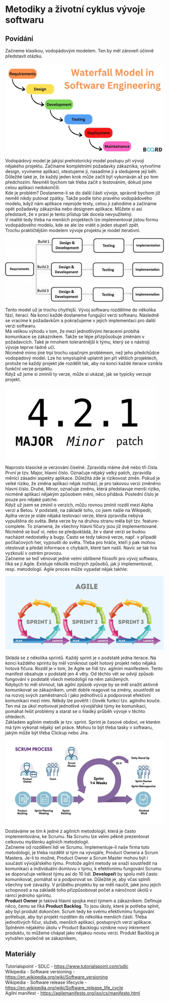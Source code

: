 Metodiky a životní cyklus vývoje softwaru
===

Povídání
---

Začneme klasikou, vodopádovým modelem. Ten by měl zároveň účinně představit otázku.

![Waterfall](waterfall.jpg)

Vodopádový model je jakýsi prehistorický model postupu při vývoji nějakého projektu. Začíname kompletními požadavky zákazníka, vytvoříme design, vyvineme aplikaci, otestujeme ji, nasadíme ji a sledujeme její běh. Důležité také je, že každý jeden krok může začít být vykonáván až po tom předchozím. Nesměli bychom tak třeba začít s testováním, dokud jsme celou aplikaci nedokončili.                 
Kde je problém? Dostaneme-li se do další části vývoje, správně bychom již neměli nikdy putovat zpátky. Takže podle toho pravého vodopádového modelu, když nám aplikace neprojde testy, celou ji zahodíme a začínáme opět požadavky zákazníka nebo designem aplikace. Můžete si asi představit, že v praxi je tento přístup tak docela nevyužitelný.         
V realitě tedy třeba na menších projektech lze implementovat jistou formu vodopádového modelu, kde se ale lze vrátit o jeden stupeň zpět.               
Trochu praktičtějším modelem vývoje projektu je model iterativní.         

![Iterative](iterative.jpg)

Tento model už je trochu chytřejší. Vývoj softwaru rozdělíme do několika fází, iterací. Na konci každé dostaneme fungující verzi softwaru. Následně se vracíme k požadavkům a pokračujeme v jejich implementaci pro další verzi softwaru.               
Má velikou výhodu v tom, že mezi jednotlivými iteracemi probíhá komunikace se zákazníkem. Takže se lépe přizpůsobuje změnám v požadavcích. Také je mnohem tolerantnější k týmu, který se s nástroji vývoje teprve řádně učí.            
Nicméně mimo jiné trpí trochu opačným problémem, než jeho předchůdce vodopádový model. Lze ho smysluplně uplatnit jen při větších projektech, protože ne každý projekt jde rozdělit tak, aby na konci každé iterace vznikla funkční verze projektu.     
Když už jsme si zmínili ty verze, může si ukázat, jak se typicky verzuje projekt.           

![Versioning](version.jpg)

Naprosto klasické je verzování číselné. Zpravidla máme dvě nebo tři čísla. První je tzv. Major, hlavní číslo. Označuje nějaký velký patch, zpravidla měnící zásadní aspekty aplikace. Důležitá zde je rizikovost změn. Pokud je velké riziko, že změna aplikaci nějak rozhází, je pro takovou verzi změněno hlavní číslo. Druhé, Minor, označuje změnu, která představuje menší riziko, nicméně aplikaci nějakým způsobem mění, něco přidává. Poslední číslo je pouze pro nějaké patche.            
Když už jsem se zmínil o verzích, můžu rovnou zmínit rozdíl mezi Alpha verzí a Betou. V podstatě, na základě toho, co jsem našle na Wikipedii, Aplha verze je stále nějaká testovací verze, která zpravidla nebývá vypuštěna do světa. Beta verze by na druhou stranu měla být tzv. feature-complete. To znamená, že všechny hlavní fíčury jsou již implementované. Nicméně se buď ví, nebo se předpokládá, že v dané verzi se budou nacházet nedostatky a bugy. Často se tedy taková verze, např. v případě počítačových her, vypouští do světa. Třeba pro hráče, kteří ji pak mohou otestovat a předat informace o chybách, které tam našli. Navíc se tak hra vyzkouší v ostrém provozu.          
Začneme se teď věnovat jedné velmi oblíbené filosofii pro vývoj softwaru, říká se jí Agile. Existuje několik možných způsobů, jak ji implementovat, resp. metodologií. Agile proces může vypadat nějak takhle:

![Agile](agile.webp)

Skládá se z několika sprintů. Každý sprint je v podstatě jedna iterace. Na konci každého sprintu by měl vzniknout opět hotový projekt nebo nějaká hotová fíčura. Rozdíl je v tom, že Agile se řídí tzv. agilním manifestem. Tento manifest obsahuje v podstatě jen 4 věty. Od těchto vět se odvijí způsob fungování v podstatě všech metodoligií na něm založených.                 
Kdybych to měl shrnout, tak agilní způsob vývoje by se měl snažit aktivně komunikovat se zákazníkem, umět dobře reagovat na změny, soustředit se na rozvoj svých zaměstnanců i jako jednotlivců a podporovat efektivní komunikaci mezi nimi. Někdy lze pověřit i člověk funkcí tzv. agilního kouče. Ten má za úkol motivovat jednotlivé vývojářské týmy ke komunikaci, pomáhat řešit problémy a starat se o hladký průběh vývoje v těchto ohledech.             
Základem agilním metodik je tzv. sprint. Sprint je časové obdoví, ve kterém má tým vykonat nějaký set práce. Mohou to být třeba tasky v softwaru, jakým může být třeba Clickup nebo Jira.

![Scrum](scrum.jpg)

Dostáváme se tím k jedné z agilních metodologií, která je často implementována, ke Scrumu. Na Scrumu lze velmi pěkně prezentovat celkovou myšlenku agilních metodologií.            
Začneme od rozdělení lidí ve Scrumu. Implementuje-li naše firma tuto metodologii, je třeba rozdělit si tým na vývojáře, Product Ownera a Scrum Mastera. Je-li to možné, Product Owner a Scrum Master mohou být i součástí vývojářského týmu. Protože agilní metody se snaží soustředit na komunikaci a individuální domluvu v týmu, k efektivnímu fungování Scrumu se doporučuje velikost týmu asi do 10 lidí. **Developeři** by spolu měli často komunikovat, pomáhat si a podporovat se. Důležité je, aby včas splnili všechny své závazky. V průběhu projektu by se měli naučit, jaké jsou jejich schopnosti a na základě toho přizpůsobovat počet a náročnost úkolů v rámci jednoho sprintu.                
**Product Owner** je taková hlavní spojka mezi týmem a zákazníkem. Definuje něco, čemu se říká **Product Backlog**. To jsou úkoly, které je potřeba splnit, aby byl produkt dokončen. Scrum tedy ke svému efektivnímu fungování potřebuje, aby byl projekt rozdělen do několika menších částí. Třeba jednotlivých fíčur, služeb, menších aplikací, postupných verzí aplikace. Splněním nějakého úkolu v Product Backlogu vznikne nový inkrement produktu, to můžeme chápat jako nějakou novou verzi. Produkt Backlog je vytvářen společně se zákazníkem,

Materiály
---

Tutorialspoint - SDLC - https://www.tutorialspoint.com/sdlc             
Wikipedia - Software versioning - https://en.wikipedia.org/wiki/Software_versioning     
Wikipedia - Software release lifecycle - https://en.wikipedia.org/wiki/Software_release_life_cycle      
Agilní manifest - https://agilemanifesto.org/iso/cs/manifesto.html              

